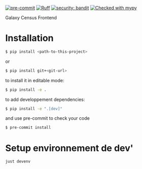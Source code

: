 [![pre-commit](https://img.shields.io/badge/pre--commit-enabled-brightgreen?logo=pre-commit)](https://github.com/pre-commit/pre-commit)
[![Ruff](https://img.shields.io/endpoint?url=https://raw.githubusercontent.com/astral-sh/ruff/main/assets/badge/v2.json)](https://github.com/astral-sh/ruff)
[![security: bandit](https://img.shields.io/badge/security-bandit-yellow.svg)](https://github.com/PyCQA/bandit)
[![Checked with mypy](https://www.mypy-lang.org/static/mypy_badge.svg)](https://mypy-lang.org/)

Galaxy Census Frontend

# Installation

```bash
$ pip install <path-to-this-project>
```
or
```bash
$ pip install git+<git-url>
```

to install it in editable mode:
```bash
$ pip install -e .
```

to add developpement dependencies:
```bash
$ pip install -e ".[dev]"
```

and use pre-commit to check your code
```bash
$ pre-commit install
```

# Setup environnement de dev'

```shell
just devenv
```
